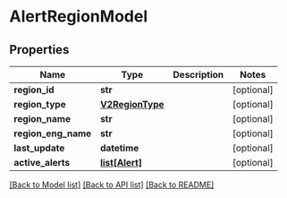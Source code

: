 # AlertRegionModel

## Properties
Name | Type | Description | Notes
------------ | ------------- | ------------- | -------------
**region_id** | **str** |  | [optional] 
**region_type** | [**V2RegionType**](V2RegionType.md) |  | [optional] 
**region_name** | **str** |  | [optional] 
**region_eng_name** | **str** |  | [optional] 
**last_update** | **datetime** |  | [optional] 
**active_alerts** | [**list[Alert]**](Alert.md) |  | [optional] 

[[Back to Model list]](../README.md#documentation-for-models) [[Back to API list]](../README.md#documentation-for-api-endpoints) [[Back to README]](../README.md)

